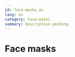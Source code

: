 ```yaml
---
id: face-masks_en
lang: en
category: face-masks
summary: Description pending.
---
```


# Face masks
